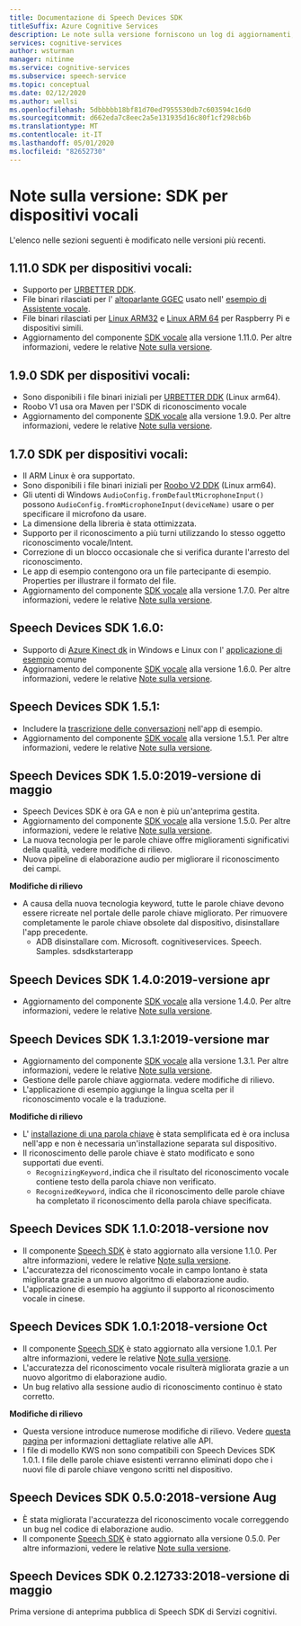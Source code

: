 ```yaml
---
title: Documentazione di Speech Devices SDK
titleSuffix: Azure Cognitive Services
description: Le note sulla versione forniscono un log di aggiornamenti, miglioramenti, correzioni di bug e modifiche all'SDK per i dispositivi vocali. Questo articolo è stato aggiornato a ogni versione di Speech Devices SDK.
services: cognitive-services
author: wsturman
manager: nitinme
ms.service: cognitive-services
ms.subservice: speech-service
ms.topic: conceptual
ms.date: 02/12/2020
ms.author: wellsi
ms.openlocfilehash: 5dbbbbb18bf81d70ed7955530db7c603594c16d0
ms.sourcegitcommit: d662eda7c8eec2a5e131935d16c80f1cf298cb6b
ms.translationtype: MT
ms.contentlocale: it-IT
ms.lasthandoff: 05/01/2020
ms.locfileid: "82652730"
---
```

# <a name="release-notes-speech-devices-sdk"></a>Note sulla versione: SDK per dispositivi vocali

L'elenco nelle sezioni seguenti è modificato nelle versioni più recenti.

## <a name="speech-devices-sdk-1110"></a>1.11.0 SDK per dispositivi vocali:

- Supporto per [URBETTER DDK](http://www.urbetter.com/products_56/278.html).
- File binari rilasciati per l' [altoparlante GGEC](https://aka.ms/sdsdk-download-speaker) usato nell' [esempio di Assistente vocale](https://aka.ms/sdsdk-speaker).
- File binari rilasciati per [Linux ARM32](https://aka.ms/sdsdk-download-linux-arm32) e [Linux ARM 64](https://aka.ms/sdsdk-download-linux-arm64) per Raspberry Pi e dispositivi simili.
- Aggiornamento del componente [SDK vocale](https://docs.microsoft.com/azure/cognitive-services/speech-service/speech-sdk-reference) alla versione 1.11.0. Per altre informazioni, vedere le relative [Note sulla versione](https://aka.ms/csspeech/whatsnew).

## <a name="speech-devices-sdk-190"></a>1.9.0 SDK per dispositivi vocali:

- Sono disponibili i file binari iniziali per [URBETTER DDK](https://aka.ms/sdsdk-download-urbetter) (Linux arm64).
- Roobo V1 usa ora Maven per l'SDK di riconoscimento vocale
- Aggiornamento del componente [SDK vocale](https://docs.microsoft.com/azure/cognitive-services/speech-service/speech-sdk-reference) alla versione 1.9.0. Per altre informazioni, vedere le relative [Note sulla versione](https://aka.ms/csspeech/whatsnew).

## <a name="speech-devices-sdk-170"></a>1.7.0 SDK per dispositivi vocali:

- Il ARM Linux è ora supportato.
- Sono disponibili i file binari iniziali per [Roobo V2 DDK](https://aka.ms/sdsdk-download-roobov2) (Linux arm64).
- Gli utenti di Windows `AudioConfig.fromDefaultMicrophoneInput()` possono `AudioConfig.fromMicrophoneInput(deviceName)` usare o per specificare il microfono da usare.
- La dimensione della libreria è stata ottimizzata.
- Supporto per il riconoscimento a più turni utilizzando lo stesso oggetto riconoscimento vocale/Intent.
- Correzione di un blocco occasionale che si verifica durante l'arresto del riconoscimento.
- Le app di esempio contengono ora un file partecipante di esempio. Properties per illustrare il formato del file.
- Aggiornamento del componente [SDK vocale](https://docs.microsoft.com/azure/cognitive-services/speech-service/speech-sdk-reference) alla versione 1.7.0. Per altre informazioni, vedere le relative [Note sulla versione](https://aka.ms/csspeech/whatsnew).

## <a name="speech-devices-sdk-160"></a>Speech Devices SDK 1.6.0:

- Supporto di [Azure Kinect dk](https://azure.microsoft.com/services/kinect-dk/) in Windows e Linux con l' [applicazione di esempio](https://aka.ms/sdsdk-download) comune
- Aggiornamento del componente [SDK vocale](https://docs.microsoft.com/azure/cognitive-services/speech-service/speech-sdk-reference) alla versione 1.6.0. Per altre informazioni, vedere le relative [Note sulla versione](https://aka.ms/csspeech/whatsnew).

## <a name="speech-devices-sdk-151"></a>Speech Devices SDK 1.5.1:

- Includere la [trascrizione delle conversazioni](conversation-transcription-service.md) nell'app di esempio.
- Aggiornamento del componente [SDK vocale](https://docs.microsoft.com/azure/cognitive-services/speech-service/speech-sdk-reference) alla versione 1.5.1. Per altre informazioni, vedere le relative [Note sulla versione](https://aka.ms/csspeech/whatsnew).

## <a name="speech-devices-sdk-150-2019-may-release"></a>Speech Devices SDK 1.5.0:2019-versione di maggio

- Speech Devices SDK è ora GA e non è più un'anteprima gestita.
- Aggiornamento del componente [SDK vocale](https://docs.microsoft.com/azure/cognitive-services/speech-service/speech-sdk-reference) alla versione 1.5.0. Per altre informazioni, vedere le relative [Note sulla versione](https://aka.ms/csspeech/whatsnew).
- La nuova tecnologia per le parole chiave offre miglioramenti significativi della qualità, vedere modifiche di rilievo.
- Nuova pipeline di elaborazione audio per migliorare il riconoscimento dei campi.

**Modifiche di rilievo**

- A causa della nuova tecnologia keyword, tutte le parole chiave devono essere ricreate nel portale delle parole chiave migliorato. Per rimuovere completamente le parole chiave obsolete dal dispositivo, disinstallare l'app precedente.
  - ADB disinstallare com. Microsoft. cognitiveservices. Speech. Samples. sdsdkstarterapp

## <a name="speech-devices-sdk-140-2019-apr-release"></a>Speech Devices SDK 1.4.0:2019-versione apr

- Aggiornamento del componente [SDK vocale](https://docs.microsoft.com/azure/cognitive-services/speech-service/speech-sdk-reference) alla versione 1.4.0. Per altre informazioni, vedere le relative [Note sulla versione](https://aka.ms/csspeech/whatsnew).

## <a name="speech-devices-sdk-131-2019-mar-release"></a>Speech Devices SDK 1.3.1:2019-versione mar

- Aggiornamento del componente [SDK vocale](https://docs.microsoft.com/azure/cognitive-services/speech-service/speech-sdk-reference) alla versione 1.3.1. Per altre informazioni, vedere le relative [Note sulla versione](https://aka.ms/csspeech/whatsnew).
- Gestione delle parole chiave aggiornata. vedere modifiche di rilievo.
- L'applicazione di esempio aggiunge la lingua scelta per il riconoscimento vocale e la traduzione.

**Modifiche di rilievo**

- L' [installazione di una parola chiave](https://docs.microsoft.com/azure/cognitive-services/speech-service/speech-devices-sdk-create-kws) è stata semplificata ed è ora inclusa nell'app e non è necessaria un'installazione separata sul dispositivo.
- Il riconoscimento delle parole chiave è stato modificato e sono supportati due eventi.
  - `RecognizingKeyword,`indica che il risultato del riconoscimento vocale contiene testo della parola chiave non verificato.
  - `RecognizedKeyword`, indica che il riconoscimento delle parole chiave ha completato il riconoscimento della parola chiave specificata.

## <a name="speech-devices-sdk-110-2018-nov-release"></a>Speech Devices SDK 1.1.0:2018-versione nov

- Il componente [Speech SDK](https://docs.microsoft.com/azure/cognitive-services/speech-service/speech-sdk-reference) è stato aggiornato alla versione 1.1.0. Per altre informazioni, vedere le relative [Note sulla versione](https://aka.ms/csspeech/whatsnew).
- L'accuratezza del riconoscimento vocale in campo lontano è stata migliorata grazie a un nuovo algoritmo di elaborazione audio.
- L'applicazione di esempio ha aggiunto il supporto al riconoscimento vocale in cinese.

## <a name="speech-devices-sdk-101-2018-oct-release"></a>Speech Devices SDK 1.0.1:2018-versione Oct

- Il componente [Speech SDK](https://docs.microsoft.com/azure/cognitive-services/speech-service/speech-sdk-reference) è stato aggiornato alla versione 1.0.1. Per altre informazioni, vedere le relative [Note sulla versione](https://aka.ms/csspeech/whatsnew).
- L'accuratezza del riconoscimento vocale risulterà migliorata grazie a un nuovo algoritmo di elaborazione audio.
- Un bug relativo alla sessione audio di riconoscimento continuo è stato corretto.

**Modifiche di rilievo**

- Questa versione introduce numerose modifiche di rilievo. Vedere [questa pagina](https://aka.ms/csspeech/breakingchanges_1_0_0) per informazioni dettagliate relative alle API.
- I file di modello KWS non sono compatibili con Speech Devices SDK 1.0.1. I file delle parole chiave esistenti verranno eliminati dopo che i nuovi file di parole chiave vengono scritti nel dispositivo.

## <a name="speech-devices-sdk-050-2018-aug-release"></a>Speech Devices SDK 0.5.0:2018-versione Aug

- È stata migliorata l'accuratezza del riconoscimento vocale correggendo un bug nel codice di elaborazione audio.
- Il componente [Speech SDK](https://docs.microsoft.com/azure/cognitive-services/speech-service/speech-sdk-reference) è stato aggiornato alla versione 0.5.0. Per altre informazioni, vedere le relative [Note sulla versione](releasenotes.md#cognitive-services-speech-sdk-050-2018-july-release).

## <a name="speech-devices-sdk-0212733-2018-may-release"></a>Speech Devices SDK 0.2.12733:2018-versione di maggio

Prima versione di anteprima pubblica di Speech SDK di Servizi cognitivi.
